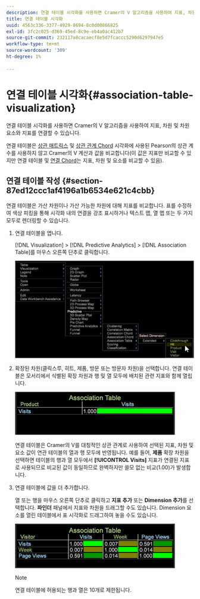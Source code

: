 ```yaml
---
description: 연결 테이블 시각화를 사용하면 Cramer의 V 알고리즘을 사용하여 지표, 차원 및 차원 요소와 지표를 연결할 수 있습니다.
title: 연결 테이블 시각화
uuid: 4563c336-3377-4929-8694-8c0d00866825
exl-id: 3fc2c025-d369-45ed-8c9e-eb4a0ac412b7
source-git-commit: 232117a8cacaecf8e5d7fcaccc5290d6297947e5
workflow-type: tm+mt
source-wordcount: '309'
ht-degree: 1%

---
```


# 연결 테이블 시각화{#association-table-visualization}

연결 테이블 시각화를 사용하면 Cramer의 V 알고리즘을 사용하여 지표, 차원 및 차원 요소와 지표를 연결할 수 있습니다.

연결 테이블은 [상관 매트릭스](https://experienceleague.adobe.com/docs/data-workbench/using/client/analysis-visualizations/correlation-analysis/c-correlation-analysis.html) 및 [상관 관계 Chord](https://experienceleague.adobe.com/docs/data-workbench/using/client/analysis-visualizations/c-chord-visualization.html) 시각화에 사용된 Pearson의 상관 계수를 사용하지 않고 Cramer의 V 계산과 값을 비교합니다(이 값은 지표만 비교할 수 있지만 연결 테이블 및 [연결 Chord](../../../home/c-get-started/c-analysis-vis/associations-chord.md#concept-51d0bda998474dd5946cc2a9b8393445)는 지표, 차원 및 요소를 비교할 수 있음).

## 연결 테이블 작성 {#section-87ed12ccc1af4196a1b6534e621c4cbb}

연결 테이블은 가산 차원이나 가산 가능한 차원에 대해 지표를 비교합니다. 표를 수정하여 색상 피킹을 통해 시각화 내의 연결을 강조 표시하거나 텍스트 맵, 열 맵 또는 두 가지 모두로 렌더링할 수 있습니다.

1. 연결 테이블을 엽니다.

   [!DNL Visualization] > [!DNL Predictive Analytics] > [!DNL Association Table]를 마우스 오른쪽 단추로 클릭합니다.

   ![](assets/association_table.png)

1. 확장된 차원(클릭스루, 히트, 제품, 방문 또는 방문자 차원)을 선택합니다. 연결 테이블은 모서리에서 식별된 확장 차원과 행 및 열 모두에 배치된 관련 지표와 함께 열립니다.

   ![](assets/association_table1.png)

   연결 테이블은 Cramer의 V를 대칭적인 상관 관계로 사용하여 선택된 지표, 차원 및 요소 값이 연관 테이블의 열과 행 모두에 반영됩니다. 예를 들어, **제품** 확장 차원을 선택하면 테이블의 행과 열 모두에서 **[!UICONTROL Visits]** 지표가 연결된 지표로 사용되므로 비교된 값이 동일하므로 완벽하지만 쓸모 없는 비교(1.00)가 발생합니다.

1. 연결 테이블에 값을 더 추가합니다.

   열 또는 행을 마우스 오른쪽 단추로 클릭하고 **지표 추가** 또는 **Dimension 추가**&#x200B;를 선택합니다. **파인더** 패널에서 지표와 차원을 드래그할 수도 있습니다. Dimension 요소를 열린 테이블에서 표 시각화로 드래그하여 놓을 수도 있습니다.

   ![](assets/association_table2.png)

   >[!NOTE]
   >
   >연결 테이블에 허용되는 행과 열은 10개로 제한됩니다.
